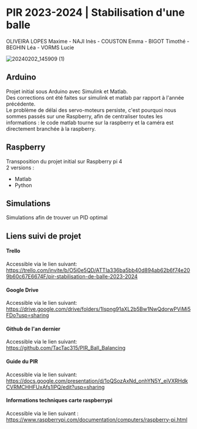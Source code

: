 # PIR 2023-2024 | Stabilisation d'une balle
OLIVEIRA LOPES Maxime - NAJI Inès - COUSTON Emma - BIGOT Timothé - BEGHIN Léa - VORMS Lucie

![20240202_145909 (1)](https://github.com/Moliveiralo/PIR-2324-StabilisationBalle/assets/133717115/8f52fa8f-02b0-4ea9-83f4-4813ad36bbab)

## Arduino 
Projet initial sous Arduino avec Simulink et Matlab.  
Des corrections ont été faites sur simulink et matlab par rapport à l'année précédente.  
Le problème de délai des servo-moteurs persiste, c'est pourquoi nous sommes passés sur une Raspberry, afin de centraliser toutes les informations : le code matlab tourne sur la raspberry et la caméra est directement branchée à la raspberry.   

## Raspberry
Transposition du projet initial sur Raspberry pi 4  
2 versions :  
- Matlab 
- Python

## Simulations
Simulations afin de trouver un PID optimal 
 
## Liens suivi de projet
#### Trello
Accessible via le lien suivant: https://trello.com/invite/b/O5i0e5QD/ATTIa336ba5bb40d894ab62b6f74e209b60c67E6674F/pir-stabilisation-de-balle-2023-2024

#### Google Drive
Accessible via le lien suivant: https://drive.google.com/drive/folders/1lspng91aXL2b5Bw1NwQdorwPViMi5FDo?usp=sharing

#### Github de l'an dernier
Accessible via le lien suivant: https://github.com/TacTac315/PIR_Ball_Balancing

#### Guide du PIR
Accessible via le lien suivant: https://docs.google.com/presentation/d/1oQSozAxNd_onhYN5Y_eiVXRHdkCVRMCHHFUxAfs1lPQ/edit?usp=sharing

#### Informations techniques carte raspberrypi
Accessible via le lien suivant : https://www.raspberrypi.com/documentation/computers/raspberry-pi.html

